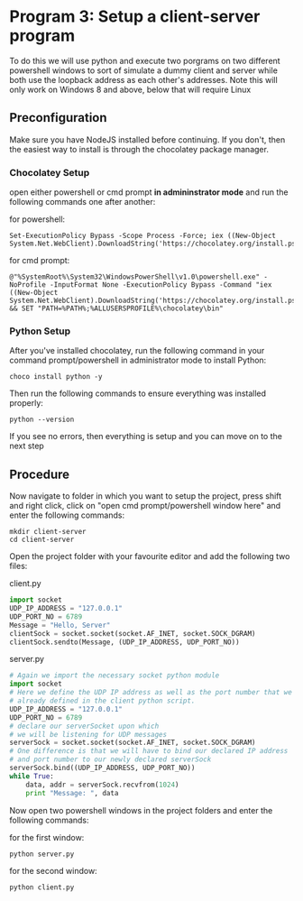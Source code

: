 # Program 3: Setup a client-server program

To do this we will use python and execute two porgrams on two different powershell windows to sort of simulate a dummy client and server while both use the loopback address as each other's addresses. Note this will only work on Windows 8 and above, below that will require Linux

## Preconfiguration

Make sure you have NodeJS installed before continuing. If you don't, then the easiest way to install is through the chocolatey package manager.

### Chocolatey Setup

open either powershell or cmd prompt **in admininstrator mode** and run the following commands one after another:

for powershell:
````
Set-ExecutionPolicy Bypass -Scope Process -Force; iex ((New-Object System.Net.WebClient).DownloadString('https://chocolatey.org/install.ps1'))
````

for cmd prompt:
````
@"%SystemRoot%\System32\WindowsPowerShell\v1.0\powershell.exe" -NoProfile -InputFormat None -ExecutionPolicy Bypass -Command "iex ((New-Object System.Net.WebClient).DownloadString('https://chocolatey.org/install.ps1'))" && SET "PATH=%PATH%;%ALLUSERSPROFILE%\chocolatey\bin"
````

### Python Setup

After you've installed chocolatey, run the following command in your command prompt/powershell in administrator mode to install Python:

````
choco install python -y
````

Then run the following commands to ensure everything was installed properly:
````
python --version
````

If you see no errors, then everything is setup and you can move on to the next step

## Procedure

Now navigate to folder in which you want to setup the project, press shift and right click, click on "open cmd prompt/powershell window here" and enter the following commands:

````
mkdir client-server
cd client-server
````

Open the project folder with your favourite editor and add the following two files:

client.py
````python
import socket
UDP_IP_ADDRESS = "127.0.0.1"
UDP_PORT_NO = 6789
Message = "Hello, Server"
clientSock = socket.socket(socket.AF_INET, socket.SOCK_DGRAM)
clientSock.sendto(Message, (UDP_IP_ADDRESS, UDP_PORT_NO))
````

server.py
````python
# Again we import the necessary socket python module
import socket
# Here we define the UDP IP address as well as the port number that we have
# already defined in the client python script.
UDP_IP_ADDRESS = "127.0.0.1"
UDP_PORT_NO = 6789
# declare our serverSocket upon which
# we will be listening for UDP messages
serverSock = socket.socket(socket.AF_INET, socket.SOCK_DGRAM)
# One difference is that we will have to bind our declared IP address
# and port number to our newly declared serverSock
serverSock.bind((UDP_IP_ADDRESS, UDP_PORT_NO))
while True:
    data, addr = serverSock.recvfrom(1024)
    print "Message: ", data
````

Now open two powershell windows in the project folders and enter the following commands:

for the first window:
````
python server.py
````

for the second window:
````
python client.py
````

